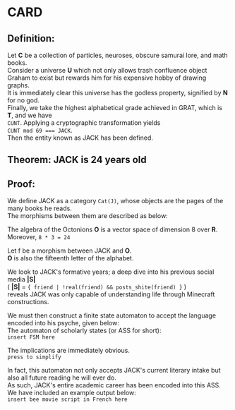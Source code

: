 
# CARD

## Definition:
  
Let **C** be a collection of particles, neuroses, obscure samurai lore, and math books.  
Consider a universe **U** which not only allows trash confluence object Graham to exist
but rewards him for his expensive hobby of drawing graphs.  
It is immediately clear this universe has the godless property, signified by **N** for no god.  
Finally, we take the highest alphabetical grade achieved in GRAT, which is **T**, and we have  
`CUNT`.  Applying a cryptographic transformation yields  
`CUNT mod 69 === JACK`.  
Then the entity known as JACK has been defined.  

## Theorem: JACK is 24 years old
    
## Proof:
    
We define JACK as a category `Cat(J)`, whose objects are the pages of the many books he reads.  
The morphisms between them are described as below:    


The algebra of the Octonions **O** is a vector space of dimension 8 over **R**.  
Moreover, `8 * 3 = 24`    

Let f be a morphism between JACK and **O**.  
**O** is also the fifteenth letter of the alphabet.    

We look to JACK's formative years; a deep dive into his previous social media **|S|**  
( **|S|** = `{ friend | !real(friend) && posts_shite(friend) }` )  
reveals JACK was only capable of understanding life through Minecraft constructions.    

We must then construct a finite state automaton to accept the language encoded into his psyche, given below:  
The automaton of scholarly states (or ASS for short):  
` insert FSM here `    

The implications are immediately obvious.  
` press to simplify `    

In fact, this automaton not only accepts JACK's current literary intake but also all future reading he will ever do.  
As such, JACK's entire academic career has been encoded into this ASS.  
We have included an example output below:  
` insert bee movie script in French here `  



